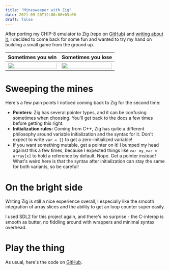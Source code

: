 ```yaml
---
title: "Minesweeper with Zig"
date: 2021-09-20T12:00:00+03:00
draft: false
---
```


After porting my CHIP-8 emulator to Zig (repo on [GitHub](https://github.com/Ryp/chip8-emu-zig)) and [writing about it](https://ryp.github.io/emu/zig/chip8/2021/07/04/chip8-emulator-zig),
I decided to come back for some fun and wanted to try my hand on building a small game from the ground up.

Sometimes you win             | Sometimes you lose
:-------------------------:|:-------------------------:
<img width="100%" src="{{ site.baseurl }}{{ site.images }}/minesweeper/screenshot-win.png" /> | <img width="100%" src="{{ site.baseurl }}{{ site.images }}/minesweeper/screenshot-lose.png" />

# Sweeping the mines

Here's a few pain points I noticed coming back to Zig for the second time:
* **Pointers:** Zig has several pointer types, and it can be confusing sometimes when choosing. You'll get back to the docs a few times before getting this right.
* **Initialization rules:** Coming from C++, Zig has quite a different philosophy around variable initialization and the syntax for it. Don't expect to write `var = {}` to get a zero-initialized variable!
* If you want something mutable, get a pointer on it! I bumped my head against this a few times, because I expected things like `var my_var = array[x]` to hold a reference by default. Nope. Get a pointer instead! What's weird here is that the syntax after initialization can stay the same for both variants, so be careful!

# On the bright side

Writing Zig is still a nice experience overall, I especially like the smooth integration of array slices and the ability to get an loop counter super easily.

I used SDL2 for this project again, and there's no surprise - the C-interop is smooth as butter, no fiddling around with wrappers and minimal syntax overhead.

# Play the thing

As usual, here's the code on [GitHub](https://github.com/Ryp/minesweeper-zig).
